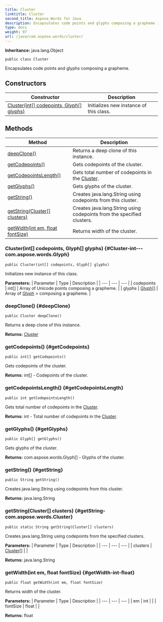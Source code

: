 ```yaml
---
title: Cluster
linktitle: Cluster
second_title: Aspose.Words for Java
description: Encapsulates code points and glyphs composing a grapheme in Java.
type: docs
weight: 97
url: /java/com.aspose.words/cluster/
---
```


**Inheritance:**
java.lang.Object
```
public class Cluster
```

Encapsulates code points and glyphs composing a grapheme.
## Constructors

| Constructor | Description |
| --- | --- |
| [Cluster(int[] codepoints, Glyph[] glyphs)](#Cluster-int---com.aspose.words.Glyph) | Initializes new instance of this class. |
## Methods

| Method | Description |
| --- | --- |
| [deepClone()](#deepClone) | Returns a deep clone of this instance. |
| [getCodepoints()](#getCodepoints) | Gets codepoints of the cluster. |
| [getCodepointsLength()](#getCodepointsLength) | Gets total number of codepoints in the [Cluster](../../com.aspose.words/cluster/). |
| [getGlyphs()](#getGlyphs) | Gets glyphs of the cluster. |
| [getString()](#getString) | Creates java.lang.String using codepoints from this cluster. |
| [getString(Cluster[] clusters)](#getString-com.aspose.words.Cluster) | Creates java.lang.String using codepoints from the specified clusters. |
| [getWidth(int em, float fontSize)](#getWidth-int-float) | Returns width of the cluster. |
### Cluster(int[] codepoints, Glyph[] glyphs) {#Cluster-int---com.aspose.words.Glyph}
```
public Cluster(int[] codepoints, Glyph[] glyphs)
```


Initializes new instance of this class.

**Parameters:**
| Parameter | Type | Description |
| --- | --- | --- |
| codepoints | int[] | Array of Unicode points composing a grapheme. |
| glyphs | [Glyph\[\]](../../com.aspose.words/glyph/) | Array of [Glyph](../../com.aspose.words/glyph/) > composing a grapheme. |

### deepClone() {#deepClone}
```
public Cluster deepClone()
```


Returns a deep clone of this instance.

**Returns:**
[Cluster](../../com.aspose.words/cluster/)
### getCodepoints() {#getCodepoints}
```
public int[] getCodepoints()
```


Gets codepoints of the cluster.

**Returns:**
int[] - Codepoints of the cluster.
### getCodepointsLength() {#getCodepointsLength}
```
public int getCodepointsLength()
```


Gets total number of codepoints in the [Cluster](../../com.aspose.words/cluster/).

**Returns:**
int - Total number of codepoints in the [Cluster](../../com.aspose.words/cluster/).
### getGlyphs() {#getGlyphs}
```
public Glyph[] getGlyphs()
```


Gets glyphs of the cluster.

**Returns:**
com.aspose.words.Glyph[] - Glyphs of the cluster.
### getString() {#getString}
```
public String getString()
```


Creates java.lang.String using codepoints from this cluster.

**Returns:**
java.lang.String
### getString(Cluster[] clusters) {#getString-com.aspose.words.Cluster}
```
public static String getString(Cluster[] clusters)
```


Creates java.lang.String using codepoints from the specified clusters.

**Parameters:**
| Parameter | Type | Description |
| --- | --- | --- |
| clusters | [Cluster\[\]](../../com.aspose.words/cluster/) |  |

**Returns:**
java.lang.String
### getWidth(int em, float fontSize) {#getWidth-int-float}
```
public float getWidth(int em, float fontSize)
```


Returns width of the cluster.

**Parameters:**
| Parameter | Type | Description |
| --- | --- | --- |
| em | int |  |
| fontSize | float |  |

**Returns:**
float
